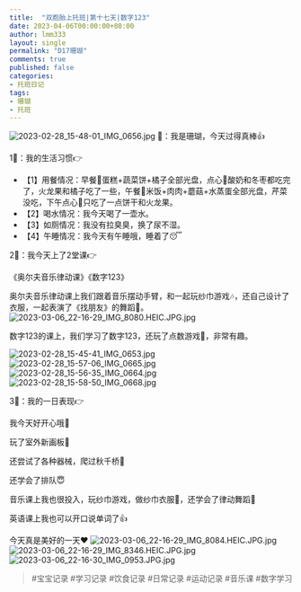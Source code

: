 ```yaml
---
title:  "双胞胎上托班|第十七天|数字123"
date: 2023-04-06T00:00:00+08:00
author: lmm333
layout: single
permalink: "D17珊瑚"
comments: true
published: false
categories:
- 托班日记
tags:
- 珊瑚
- 托班
---
```

![2023-02-28_15-48-01_IMG_0656.jpg](../images/D17珊瑚/2023-02-28_15-48-01_IMG_0656.jpg)
👶：我是珊瑚，今天过得真棒👍

1⃣：我的生活习惯👉
- 【1】用餐情况：早餐🍴蛋糕+蔬菜饼+橘子全部光盘，点心🥤酸奶和冬枣都吃完了，火龙果和橘子吃了一些，午餐🍱米饭+肉肉+蘑菇+水蒸蛋全部光盘，芹菜没吃，下午点心🍪只吃了一点饼干和火龙果。
- 【2】喝水情况：我今天喝了一壶水。
- 【3】如厕情况：我没有拉臭臭，换了尿不湿。
- 【4】午睡情况：我今天有午睡哦，睡着了😴

2⃣：我今天上了2堂课👉

《奥尔夫音乐律动课》《数字123》

奥尔夫音乐律动课上我们跟着音乐摆动手臂，和一起玩纱巾游戏🎶，还自己设计了衣服，一起表演了《找朋友》的舞蹈🕺。
![2023-03-06_22-16-29_IMG_8080.HEIC.JPG.jpg](../images/D17珊瑚/2023-03-06_22-16-29_IMG_8080.HEIC.JPG.jpg)

数字123的课上，我们学习了数字123，还玩了点数游戏🧮，非常有趣。

![2023-02-28_15-45-41_IMG_0653.jpg](../images/D17珊瑚/2023-02-28_15-45-41_IMG_0653.jpg)
![2023-02-28_15-57-06_IMG_0665.jpg](../images/D17珊瑚/2023-02-28_15-57-06_IMG_0665.jpg)
![2023-02-28_15-56-35_IMG_0664.jpg](../images/D17珊瑚/2023-02-28_15-56-35_IMG_0664.jpg)
![2023-02-28_15-58-50_IMG_0668.jpg](../images/D17珊瑚/2023-02-28_15-58-50_IMG_0668.jpg)

3⃣：我的一日表现👉

我今天好开心哦👏

玩了室外新画板🎨

还尝试了各种器械，爬过秋千桥🌉

还学会了排队😇

音乐课上我也很投入，玩纱巾游戏，做纱巾衣服👗，还学会了律动舞蹈💃

英语课上我也可以开口说单词了👍

今天真是美好的一天❤️
![2023-03-06_22-16-29_IMG_8084.HEIC.JPG.jpg](../images/D17珊瑚/2023-03-06_22-16-29_IMG_8084.HEIC.JPG.jpg)
![2023-03-06_22-16-29_IMG_8346.HEIC.JPG.jpg](../images/D17珊瑚/2023-03-06_22-16-29_IMG_8346.HEIC.JPG.jpg)
![2023-03-06_22-16-30_IMG_0953.JPG.jpg](../images/D17珊瑚/2023-03-06_22-16-30_IMG_0953.JPG.jpg)

> #宝宝记录 #学习记录 #饮食记录 #日常记录 #运动记录 #音乐课 #数字学习
